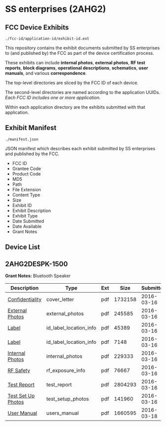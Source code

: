 # SS enterprises (2AHG2)
## FCC Device Exhibits

```
./fcc-id/application-id/exhibit-id.ext
```

This repository contains the exhibit documents submitted by SS enterprises to (and published by) the FCC as part of the device certification process.

These exhibits can include **internal photos**, **external photos**, **RF test reports**, **block diagrams**, **operational descriptions**, **schematics**, **user manuals**, and various **correspondence**.

The top-level directories are sliced by the FCC ID of each device.

The second-level directories are named according to the application UUIDs. *Each FCC ID includes one or more application.*

Within each application directory are the exhibits submitted with that application. 

## Exhibit Manifest

```
./manifest.json
```

JSON manifest which describes each exhibit submitted by SS enterprises and published by the FCC.

- FCC ID
- Grantee Code
- Product Code
- MD5
- Path
- File Extension
- Content Type
- Size
- Exhibit ID
- Exhibit Description
- Exhibit Type
- Date Submitted
- Date Available
- Grant Notes

## Device List
## 2AHG2DESPK-1500
**Grant Notes:** Bluetooth Speaker

| Description | Type | Ext | Size | Submitted | Available |
| ----------- | ---- | --- | ---- | --------- | --------- |
| [Confidentiality](2AHG2DESPK-1500/2d4ea2ebca91d7bddc40108b319f338f/2932142.pdf) | cover_letter | pdf | 1732158 | 2016-03-16 | 2016-03-20 |
| [External Photos](2AHG2DESPK-1500/2d4ea2ebca91d7bddc40108b319f338f/2932143.pdf) | external_photos | pdf | 245585 | 2016-03-16 | 2016-03-20 |
| [Label](2AHG2DESPK-1500/2d4ea2ebca91d7bddc40108b319f338f/2932145.pdf) | id_label_location_info | pdf | 45389 | 2016-03-16 | 2016-03-20 |
| [Label](2AHG2DESPK-1500/2d4ea2ebca91d7bddc40108b319f338f/2932146.pdf) | id_label_location_info | pdf | 7148 | 2016-03-16 | 2016-03-20 |
| [Internal Photos](2AHG2DESPK-1500/2d4ea2ebca91d7bddc40108b319f338f/2932144.pdf) | internal_photos | pdf | 229333 | 2016-03-16 | 2016-03-20 |
| [RF Safety](2AHG2DESPK-1500/2d4ea2ebca91d7bddc40108b319f338f/2932151.pdf) | rf_exposure_info | pdf | 76667 | 2016-03-16 | 2016-03-20 |
| [Test Report](2AHG2DESPK-1500/2d4ea2ebca91d7bddc40108b319f338f/2932150.pdf) | test_report | pdf | 2804293 | 2016-03-16 | 2016-03-20 |
| [Test Set Up Photos](2AHG2DESPK-1500/2d4ea2ebca91d7bddc40108b319f338f/2932149.pdf) | test_setup_photos | pdf | 141960 | 2016-03-16 | 2016-03-20 |
| [User Manual](2AHG2DESPK-1500/2d4ea2ebca91d7bddc40108b319f338f/2935197.pdf) | users_manual | pdf | 1660595 | 2016-03-18 | 2016-03-20 |
